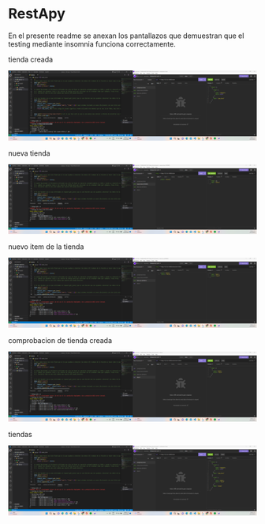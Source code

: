 # RestApy

En el presente readme se anexan los pantallazos que demuestran que el testing mediante insomnia funciona correctamente. 

tienda creada 

![Image text](https://github.com/juanpisjaja/RestApy/blob/main/img/Captura%20de%20pantalla%202022-10-20%20175129.png)


nueva tienda

![Image text](https://github.com/juanpisjaja/RestApy/blob/main/img/Captura%20de%20pantalla%202022-10-20%20175219.png)


nuevo item de la tienda

![Image text](https://github.com/juanpisjaja/RestApy/blob/main/img/Captura%20de%20pantalla%202022-10-20%20175239.png)


comprobacion de tienda creada

![Image text](https://github.com/juanpisjaja/RestApy/blob/main/img/Captura%20de%20pantalla%202022-10-20%20183040.png)



tiendas

![Image text](https://github.com/juanpisjaja/RestApy/blob/main/img/Captura%20de%20pantalla%202022-10-20%20183101.png)

